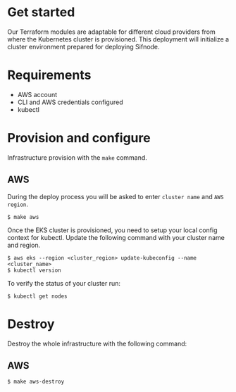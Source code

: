 # Get started

Our Terraform modules are adaptable for different cloud providers from where the Kubernetes cluster is provisioned. This deployment will initialize a cluster environment prepared for deploying Sifnode.

# Requirements

- AWS account
- CLI and AWS credentials configured
- kubectl

# Provision and configure

Infrastructure provision with the `make` command.

## AWS

During the deploy process you will be asked to enter `cluster name` and `AWS region`.

```
$ make aws
```

Once the EKS cluster is provisioned, you need to setup your local config context for kubectl. Update the following command with your cluster name and region.

```
$ aws eks --region <cluster_region> update-kubeconfig --name <cluster_name>
$ kubectl version
```

To verify the status of your cluster run:

```
$ kubectl get nodes
```

# Destroy

Destroy the whole infrastructure with the following command:

## AWS

```
$ make aws-destroy
```
